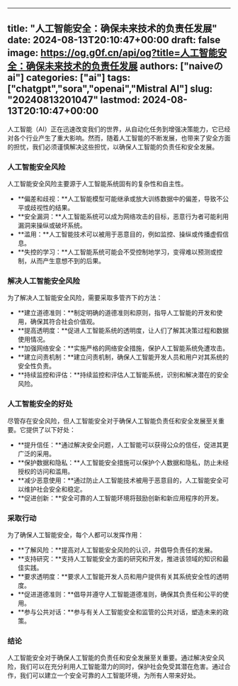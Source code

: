 
---
title: "人工智能安全：确保未来技术的负责任发展"
date: 2024-08-13T20:10:47+00:00
draft: false
image: https://og.g0f.cn/api/og?title=人工智能安全：确保未来技术的负责任发展
authors: ["naiveのai"]
categories: ["ai"]
tags: ["chatgpt","sora","openai","Mistral AI"]
slug: "20240813201047"
lastmod: 2024-08-13T20:10:47+00:00
---
人工智能（AI）正在迅速改变我们的世界，从自动化任务到增强决策能力，它已经对各个行业产生了重大影响。然而，随着人工智能的不断发展，也带来了安全方面的担忧，我们必须谨慎解决这些担忧，以确保人工智能的负责任和安全发展。

### 人工智能安全风险

人工智能安全风险主要源于人工智能系统固有的复杂性和自主性。

* **偏差和歧视：**人工智能模型可能继承或放大训练数据中的偏差，导致不公平或歧视性的结果。
* **安全漏洞：**人工智能系统可以成为网络攻击的目标，恶意行为者可能利用漏洞来操纵或破坏系统。
* **滥用：**人工智能技术可以被用于恶意目的，例如监控、操纵或传播虚假信息。
* **失控的学习：**人工智能系统可能会不受控制地学习，变得难以预测或控制，从而产生意想不到的后果。

### 解决人工智能安全风险

为了解决人工智能安全风险，需要采取多管齐下的方法：

* **建立道德准则：**制定明确的道德准则和原则，指导人工智能的开发和使用，确保其符合社会价值观。
* **提高透明度：**促进人工智能系统的透明度，让人们了解其决策过程和数据使用情况。
* **加强网络安全：**实施严格的网络安全措施，保护人工智能系统免遭攻击。
* **建立问责机制：**建立问责机制，确保人工智能开发人员和用户对其系统的安全性负责。
* **持续监控和评估：**持续监控和评估人工智能系统，识别和解决潜在的安全风险。

### 人工智能安全的好处

尽管存在安全风险，但人工智能安全对于确保人工智能负责任和安全发展至关重要。它提供了以下好处：

* **提升信任：**通过解决安全问题，人工智能可以获得公众的信任，促进其更广泛的采用。
* **保护数据和隐私：**人工智能安全措施可以保护个人数据和隐私，防止未经授权的访问和滥用。
* **减少恶意使用：**通过防止人工智能技术被用于恶意目的，人工智能安全可以维护社会安全和稳定。
* **促进创新：**安全可靠的人工智能环境将鼓励创新和新应用程序的开发。

### 采取行动

为了确保人工智能安全，每个人都可以发挥作用：

* **了解风险：**提高对人工智能安全风险的认识，并倡导负责任的发展。
* **支持研究：**支持人工智能安全方面的研究和开发，推进该领域的知识和最佳实践。
* **要求透明度：**要求人工智能开发人员和用户提供有关其系统安全性的透明度。
* **促进道德准则：**倡导并遵守人工智能道德准则，确保其负责任和公平的使用。
* **参与公共对话：**参与有关人工智能安全和监管的公共对话，塑造未来的政策。

### 结论

人工智能安全对于确保人工智能的负责任和安全发展至关重要。通过解决安全风险，我们可以在充分利用人工智能潜力的同时，保护社会免受其潜在危害。通过合作，我们可以建立一个安全可靠的人工智能环境，为所有人带来好处。